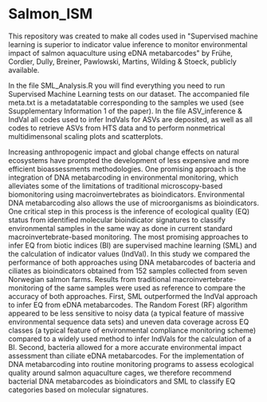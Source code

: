 # Salmon_ISM

This repository was created to make all codes used in "Supervised machine learning is superior to indicator value inference to monitor environmental impact of salmon aquaculture using eDNA metabarcodes" by Frühe, Cordier, Dully, Breiner, Pawlowski, Martins, Wilding &amp; Stoeck, publicly available.  



In the file SML_Analysis.R you will find everything you need to run Supervised Machine Learning tests on our dataset. The accompanied file meta.txt is a metadatatable corresponding to the samples we used (see Ssupplementary Information 1 of the paper).  In the file ASV_inference &amp; IndVal all codes used to infer IndVals for ASVs are deposited, as well as all codes to retrieve ASVs from HTS data and to perform nonmetrical multidimensonal scaling plots and scatterplots.  

Increasing anthropogenic impact and global change effects on natural ecosystems have prompted the development of less expensive and more efficient bioassessments methodologies. One promising approach is the integration of DNA metabarcoding in environmental monitoring, which alleviates some of the limitations of traditional microscopy-based biomonitoring using macroinvertebrates as bioindicators. Environmental DNA metabarcoding also allows the use of microorganisms as bioindicators. One critical step in this process is the inference of ecological quality (EQ) status from identified molecular bioindicator signatures to classify environmental samples in the same way as done in current standard macroinvertebrate-based monitoring. The most promising approaches to infer EQ from biotic indices (BI) are supervised machine learning (SML) and the calculation of indicator values (IndVal). In this study we compared the performance of both approaches using DNA metabarcodes of bacteria and ciliates as bioindicators obtained from 152 samples collected from seven Norwegian salmon farms. Results from traditional macroinvertebrate-monitoring of the same samples were used as reference to compare the accuracy of both approaches. First, SML outperformed the IndVal approach to infer EQ from eDNA metabarcodes. The Random Forest (RF) algorithm appeared to be less sensitive to noisy data (a typical feature of massive environmental sequence data sets) and uneven data coverage across EQ classes (a typical feature of environmental compliance monitoring scheme) compared to a widely used method to infer IndVals for the calculation of a BI. Second, bacteria allowed for a more accurate environmental impact assessment than ciliate eDNA metabarcodes. For the implementation of DNA metabarcoding into routine monitoring programs to assess ecological quality around salmon aquaculture cages, we therefore recommend bacterial DNA metabarcodes as bioindicators and SML to classify EQ categories based on molecular signatures.
